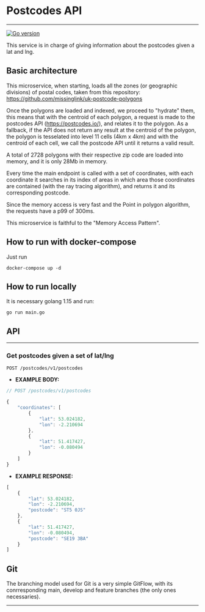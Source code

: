# **Postcodes API** #
---

[![Go version](https://img.shields.io/badge/Go-1.15-blue.svg?logo=go)]()


This service is in charge of giving information about the postcodes given a
 lat and lng.


## Basic architecture

This microservice, when starting, loads all the zones (or geographic divisions)
of postal codes, taken from this repository: https://github.com/missinglink/uk-postcode-polygons

Once the polygons are loaded and indexed, we proceed to "hydrate" them, this
means that with the centroid of each polygon, a request is made to the
 postcodes API (https://postcodes.io/), and relates it to the polygon. As a
fallback, if the API does not return any result at the centroid of the polygon, 
the polygon is tesselated into level 11 cells (4km x 4km) and with the
 centroid of each cell, we call the postcode API until it returns a valid
 result.

A total of 2728 polygons with their respective zip code are loaded into memory,
and it is only 28Mb in memory.

Every time the main endpoint is called with a set of coordinates, with each 
coordinate it searches in its index of areas in which area those coordinates
 are contained (with the ray tracing algorithm), and returns it and its
  corresponding postcode.

Since the memory access is very fast and the Point in polygon algorithm,
 the requests have a p99 of 300ms.
 
This microservice is faithful to the "Memory Access Pattern".

## How to run with docker-compose

Just run

```
docker-compose up -d
```

## How to run locally

It is necessary golang 1.15 and run:

```
go run main.go
```

## API
---

### Get postcodes given a set of lat/lng
```http
POST /postcodes/v1/postcodes
```

- **EXAMPLE BODY:**

```javascript
// POST /postcodes/v1/postcodes

{
    "coordinates": [
        {
            "lat": 53.024182,
            "lon": -2.210694
        },
        {
            "lat": 51.417427,
            "lon": -0.080494
        }
    ]
}
```

- **EXAMPLE RESPONSE:**

```javascript
[
    {
        "lat": 53.024182,
        "lon": -2.210694,
        "postcode": "ST5 0JS"
    },
    {
        "lat": 51.417427,
        "lon": -0.080494,
        "postcode": "SE19 3BA"
    }
]
```

## Git

The branching model used for Git is a very simple GitFlow, with its
 conrresponding main, develop and feature branches (the only ones necessaries).

---